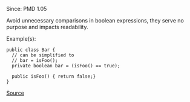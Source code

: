 Since: PMD 1.05

Avoid unnecessary comparisons in boolean expressions, they serve no purpose and impacts readability.

Example(s):
```
public class Bar {
  // can be simplified to
  // bar = isFoo();
  private boolean bar = (isFoo() == true);

  public isFoo() { return false;}
}
```

[Source](https://pmd.github.io/pmd-5.5.4/pmd-java/rules/java/design.html#SimplifyBooleanExpressions)
